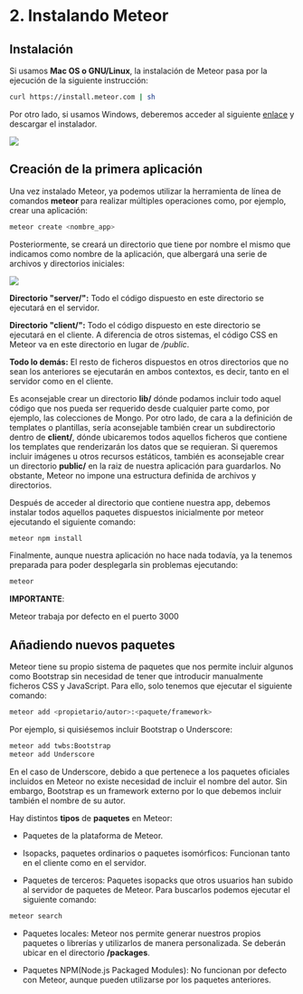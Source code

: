 # 2. Instalando Meteor

## Instalación

Si usamos **Mac OS o GNU/Linux**, la instalación de Meteor pasa por la ejecución de la siguiente instrucción:

```bash
curl https://install.meteor.com | sh
```

Por otro lado, si usamos Windows, deberemos acceder al siguiente [enlace](https://www.meteor.com/install) y descargar el instalador.

![](http://i.imgur.com/aux89yw.png)

## Creación de la primera aplicación

Una vez instalado Meteor, ya podemos utilizar la herramienta de línea de comandos **meteor** para realizar múltiples operaciones como, por ejemplo, crear una aplicación:

```bash
meteor create <nombre_app>
```

Posteriormente, se creará un directorio que tiene por nombre el mismo que indicamos como nombre de la aplicación, que albergará una serie de archivos y directorios iniciales:

![](http://i.imgur.com/zQupCvg.png)

**Directorio "server/":** Todo el código dispuesto en este directorio se ejecutará en el servidor.

**Directorio "client/":** Todo el código dispuesto en este directorio se ejecutará en el cliente. A diferencia de otros sistemas, el código CSS en Meteor va en este directorio en lugar de */public*.

**Todo lo demás:** El resto de ficheros dispuestos en otros directorios que no sean los anteriores se ejecutarán en ambos contextos, es decir, tanto en el servidor como en el cliente.

Es aconsejable crear un directorio **lib/** dónde podamos incluir todo aquel código que nos pueda ser requerido desde cualquier parte como, por ejemplo, las colecciones de Mongo.
Por otro lado, de cara a la definición de templates o plantillas, sería aconsejable también crear un subdirectorio dentro de **client/**, dónde ubicaremos todos aquellos ficheros que contiene los templates que renderizarán los datos que se requieran.
Si queremos incluir imágenes u otros recursos estáticos, también es aconsejable crear un directorio **public/** en la raiz de nuestra aplicación para guardarlos.
No obstante, Meteor no impone una estructura definida de archivos y directorios.

Después de acceder al directorio que contiene nuestra app, debemos instalar todos aquellos paquetes dispuestos inicialmente por meteor ejecutando el siguiente comando:

```bash
meteor npm install
```

Finalmente, aunque nuestra aplicación no hace nada todavía, ya la tenemos preparada para poder desplegarla sin problemas ejecutando:

```bash
meteor
```

**IMPORTANTE**:

Meteor trabaja por defecto en el puerto 3000

## Añadiendo nuevos paquetes

Meteor tiene su propio sistema de paquetes que nos permite incluir algunos como Bootstrap sin necesidad de tener que introducir manualmente ficheros CSS y JavaScript.
Para ello, solo tenemos que ejecutar el siguiente comando:

```bash
meteor add <propietario/autor>:<paquete/framework>
```

Por ejemplo, si quisiésemos incluir Bootstrap o Underscore:

```bash
meteor add twbs:Bootstrap
meteor add Underscore
```

En el caso de Underscore, debido a que pertenece a los paquetes oficiales incluidos en Meteor no existe necesidad de incluir el nombre del autor. Sin embargo, Bootstrap es un framework externo por lo que debemos incluir también el nombre de su autor.

Hay distintos **tipos** de **paquetes** en Meteor:

- Paquetes de la plataforma de Meteor.

- Isopacks, paquetes ordinarios o paquetes isomórficos: Funcionan tanto en el cliente como en el servidor.

- Paquetes de terceros: Paquetes isopacks que otros usuarios han subido al servidor de paquetes de Meteor. Para buscarlos podemos ejecutar el siguiente comando:

```bash
meteor search
```

- Paquetes locales: Meteor nos permite generar nuestros propios paquetes o librerías y utilizarlos de manera personalizada. Se deberán ubicar en el directorio **/packages**.

- Paquetes NPM(Node.js Packaged Modules): No funcionan por defecto con Meteor, aunque pueden utilizarse por los paquetes anteriores.
